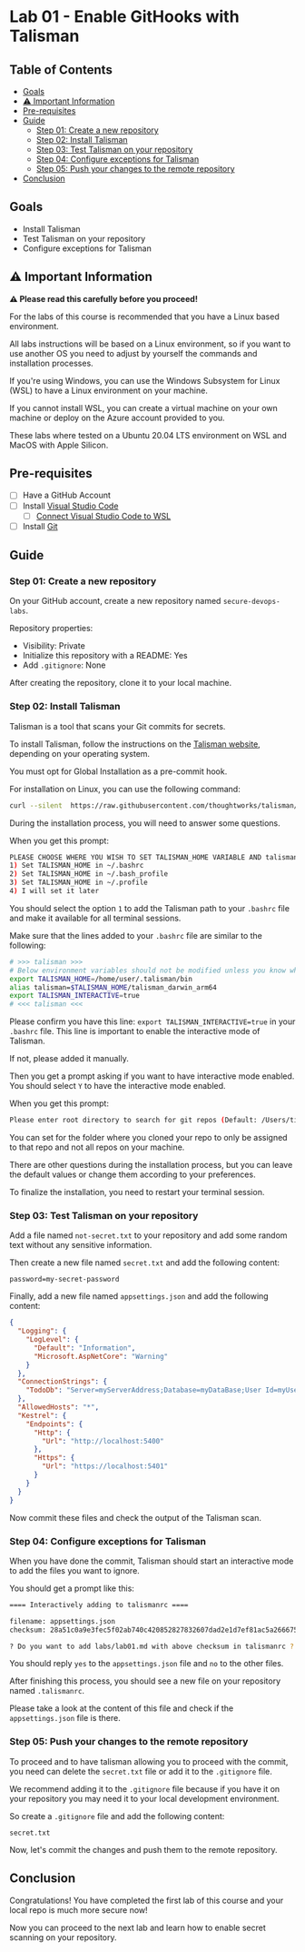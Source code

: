 # Lab 01 - Enable GitHooks with Talisman

## Table of Contents

- [Goals](#goals)
- [:warning: Important Information](#warning-important-information)
- [Pre-requisites](#pre-requisites)
- [Guide](#guide)
  - [Step 01: Create a new repository](#step-01-create-a-new-repository)
  - [Step 02: Install Talisman](#step-02-install-talisman)
  - [Step 03: Test Talisman on your repository](#step-03-test-talisman-on-your-repository)
  - [Step 04: Configure exceptions for Talisman](#step-04-configure-exceptions-for-talisman)
  - [Step 05: Push your changes to the remote repository](#step-05-push-your-changes-to-the-remote-repository)
- [Conclusion](#conclusion)

## Goals

- Install Talisman
- Test Talisman on your repository
- Configure exceptions for Talisman

## :warning: Important Information

**:warning: Please read this carefully before you proceed!**

For the labs of this course is recommended that you have a Linux based environment.

All labs instructions will be based on a Linux environment, so if you want to use another OS you need to adjust by yourself the commands and installation processes.

If you're using Windows, you can use the Windows Subsystem for Linux (WSL) to have a Linux environment on your machine.

If you cannot install WSL, you can create a virtual machine on your own machine or deploy on the Azure account provided to you.

These labs where tested on a Ubuntu 20.04 LTS environment on WSL and MacOS with Apple Silicon.

## Pre-requisites

- [ ] Have a GitHub Account
- [ ] Install [Visual Studio Code](https://code.visualstudio.com/)
  - [ ] [Connect Visual Studio Code to WSL](https://code.visualstudio.com/docs/remote/wsl)
- [ ] Install [Git](https://git-scm.com/)

## Guide

### Step 01: Create a new repository

On your GitHub account, create a new repository named `secure-devops-labs`.

Repository properties:

- Visibility: Private
- Initialize this repository with a README: Yes
- Add `.gitignore`: None

After creating the repository, clone it to your local machine.

### Step 02: Install Talisman

Talisman is a tool that scans your Git commits for secrets.

To install Talisman, follow the instructions on the [Talisman website](https://thoughtworks.github.io/talisman/docs/installation/global-hook/), depending on your operating system.

You must opt for Global Installation as a pre-commit hook.

For installation on Linux, you can use the following command:

```bash
curl --silent  https://raw.githubusercontent.com/thoughtworks/talisman/main/global_install_scripts/install.bash > /tmp/install_talisman.bash && /bin/bash /tmp/install_talisman.bash
```

During the installation process, you will need to answer some questions.

When you get this prompt:

```bash
PLEASE CHOOSE WHERE YOU WISH TO SET TALISMAN_HOME VARIABLE AND talisman binary PATH (Enter option number):
1) Set TALISMAN_HOME in ~/.bashrc
2) Set TALISMAN_HOME in ~/.bash_profile
3) Set TALISMAN_HOME in ~/.profile
4) I will set it later
```

You should select the option `1` to add the Talisman path to your `.bashrc` file and make it available for all terminal sessions.

Make sure that the lines added to your `.bashrc` file are similar to the following:

```bash
# >>> talisman >>>
# Below environment variables should not be modified unless you know what you are doing
export TALISMAN_HOME=/home/user/.talisman/bin
alias talisman=$TALISMAN_HOME/talisman_darwin_arm64
export TALISMAN_INTERACTIVE=true
# <<< talisman <<<
```

Please confirm you have this line: `export TALISMAN_INTERACTIVE=true` in your `.bashrc` file. This line is important to enable the interactive mode of Talisman.

If not, please added it manually.

Then you get a prompt asking if you want to have interactive mode enabled. You should select `Y` to have the interactive mode enabled.

When you get this prompt:

```bash
Please enter root directory to search for git repos (Default: /Users/tiago.bernardo):
```

You can set for the folder where you cloned your repo to only be assigned to that repo and not all repos on your machine.

There are other questions during the installation process, but you can leave the default values or change them according to your preferences.

To finalize the installation, you need to restart your terminal session.

### Step 03: Test Talisman on your repository

Add a file named `not-secret.txt` to your repository and add some random text without any sensitive information.

Then create a new file named `secret.txt` and add the following content:

```text
password=my-secret-password
```

Finally, add a new file named `appsettings.json` and add the following content:

```json
{
  "Logging": {
    "LogLevel": {
      "Default": "Information",
      "Microsoft.AspNetCore": "Warning"
    }
  },
  "ConnectionStrings": {
    "TodoDb": "Server=myServerAddress;Database=myDataBase;User Id=myUsername;Password=myPassword;"
  },
  "AllowedHosts": "*",
  "Kestrel": {
    "Endpoints": {
      "Http": {
        "Url": "http://localhost:5400"
      },
      "Https": {
        "Url": "https://localhost:5401"
      }
    }
  }
}
```

Now commit these files and check the output of the Talisman scan.

### Step 04: Configure exceptions for Talisman

When you have done the commit, Talisman should start an interactive mode to add the files you want to ignore.

You should get a prompt like this:

```bash
==== Interactively adding to talismanrc ====

filename: appsettings.json
checksum: 28a51c0a9e3fec5f02ab740c420852827832607dad2e1d7ef81ac5a266675d5d

? Do you want to add labs/lab01.md with above checksum in talismanrc ?
```

You should reply `yes` to the `appsettings.json` file and `no` to the other files.

After finishing this process, you should see a new file on your repository named `.talismanrc`.

Please take a look at the content of this file and check if the `appsettings.json` file is there.

### Step 05: Push your changes to the remote repository

To proceed and to have talisman allowing you to proceed with the commit, you need can delete the `secret.txt` file or add it to the `.gitignore` file.

We recommend adding it to the `.gitignore` file because if you have it on your repository you may need it to your local development environment.

So create a `.gitignore` file and add the following content:

```text
secret.txt
```

Now, let's commit the changes and push them to the remote repository.

## Conclusion

Congratulations! You have completed the first lab of this course and your local repo is much more secure now!

Now you can proceed to the next lab and learn how to enable secret scanning on your repository.
